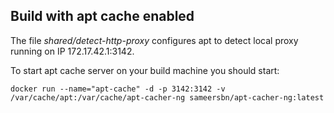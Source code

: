 ## Build with apt cache enabled

The file _shared/detect-http-proxy_ configures apt to detect local proxy running on IP 172.17.42.1:3142.
  
To start apt cache server on your build machine you should start:
    
    docker run --name="apt-cache" -d -p 3142:3142 -v /var/cache/apt:/var/cache/apt-cacher-ng sameersbn/apt-cacher-ng:latest
     